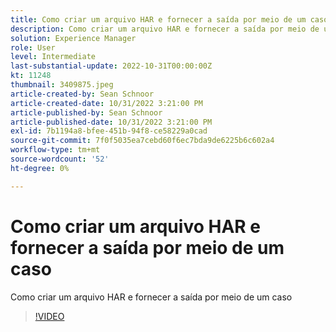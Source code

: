 ```yaml
---
title: Como criar um arquivo HAR e fornecer a saída por meio de um caso
description: Como criar um arquivo HAR e fornecer a saída por meio de um caso
solution: Experience Manager
role: User
level: Intermediate
last-substantial-update: 2022-10-31T00:00:00Z
kt: 11248
thumbnail: 3409875.jpeg
article-created-by: Sean Schnoor
article-created-date: 10/31/2022 3:21:00 PM
article-published-by: Sean Schnoor
article-published-date: 10/31/2022 3:21:00 PM
exl-id: 7b1194a8-bfee-451b-94f8-ce58229a0cad
source-git-commit: 7f0f5035ea7cebd60f6ec7bda9de6225b6c602a4
workflow-type: tm+mt
source-wordcount: '52'
ht-degree: 0%

---
```


# Como criar um arquivo HAR e fornecer a saída por meio de um caso

Como criar um arquivo HAR e fornecer a saída por meio de um caso

>[!VIDEO](https://video.tv.adobe.com/v/3409875/?quality=12&learn=on)
